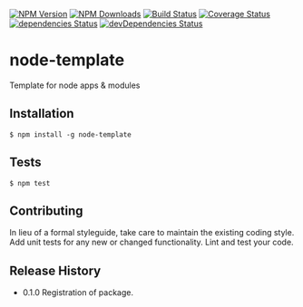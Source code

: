 [![NPM Version](https://img.shields.io/npm/v/node-template.svg?style=flat-square)](https://www.npmjs.com/package/node-template)
[![NPM Downloads](https://img.shields.io/npm/dm/node-template.svg?style=flat-square)](https://www.npmjs.com/package/node-template)
[![Build Status](https://travis-ci.org/alexc155/node-template.svg?branch=master)](https://travis-ci.org/alexc155/node-template)
[![Coverage Status](https://coveralls.io/repos/github/alexc155/node-template/badge.svg?branch=master)](https://coveralls.io/github/alexc155/node-template?branch=master)
[![dependencies Status](https://david-dm.org/alexc155/node-template/status.svg)](https://david-dm.org/alexc155/node-template)
[![devDependencies Status](https://david-dm.org/alexc155/node-template/dev-status.svg)](https://david-dm.org/alexc155/node-template?type=dev)

# node-template

Template for node apps &amp; modules

## Installation

```
$ npm install -g node-template
```

## Tests

```
$ npm test
```

## Contributing

In lieu of a formal styleguide, take care to maintain the existing coding style.
Add unit tests for any new or changed functionality. Lint and test your code.

## Release History

- 0.1.0 Registration of package.